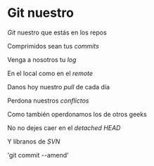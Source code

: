 # Git nuestro

*Git* nuestro que estás en los repos 

Comprimidos sean tus *commits*

Venga a nosotros tu *log*

En el local como en el *remote*

Danos hoy nuestro *pull* de cada día

Perdona nuestros *conflictos*

Como también operdonamos los de otros geeks

No no dejes caer en el *detached HEAD*

Y líbranos de *SVN*

'git commit --amend'
